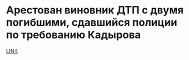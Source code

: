 # Арестован виновник ДТП с двумя погибшими, сдавшийся полиции по требованию Кадырова 



[LINK](https://varlamov.ru/3373141.html)